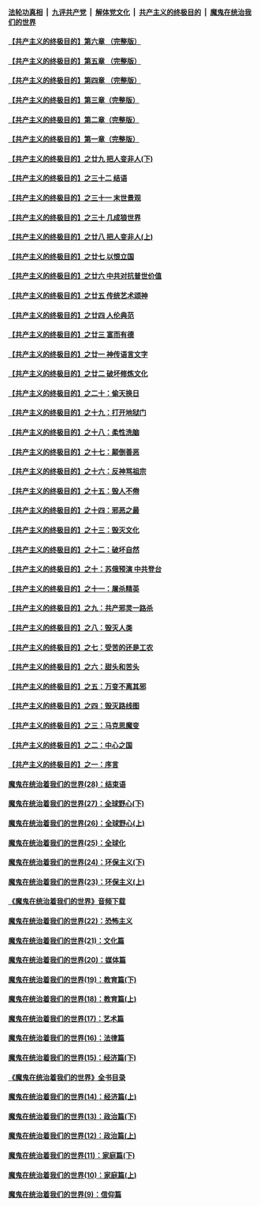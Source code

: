 ####  [法轮功真相](../../../../basic/blob/master/README.md?t=04302001) &nbsp;|&nbsp; [九评共产党](../../../../9ping.md/blob/master/README.md?t=04302001) &nbsp;|&nbsp; [解体党文化](../../../../jtdwh.md/blob/master/README.md?t=04302001)  &nbsp;|&nbsp; [共产主义的终极目的](../../../../gczydzjmd.md/blob/master/README.md?t=04302001) &nbsp;|&nbsp; [魔鬼在统治我们的世界](../../../../mgztzwmdsj.md/blob/master/README.md?t=04302001) 

#### [【共产主义的终极目的】第六章 （完整版）](../pages/nsc422/n11428913.md?t=04302001) 

#### [【共产主义的终极目的】第五章 （完整版）](../pages/nsc422/n11428912.md?t=04302001) 

#### [【共产主义的终极目的】第四章 （完整版）](../pages/nsc422/n11428907.md?t=04302001) 

#### [【共产主义的终极目的】第三章（完整版）](../pages/nsc422/n11428848.md?t=04302001) 

#### [【共产主义的终极目的】第二章（完整版）](../pages/nsc422/n11428831.md?t=04302001) 

#### [【共产主义的终极目的】第一章（完整版）](../pages/nsc422/n11417651.md?t=04302001) 

#### [【共产主义的终极目的】之廿九 把人变非人(下)](../pages/nsc422/n11344140.md?t=04302001) 

#### [【共产主义的终极目的】之三十二 结语](../pages/nsc422/n11360535.md?t=04302001) 

#### [【共产主义的终极目的】之三十一 末世景观](../pages/nsc422/n11351129.md?t=04302001) 

#### [【共产主义的终极目的】之三十 几成狼世界](../pages/nsc422/n11348280.md?t=04302001) 

#### [【共产主义的终极目的】之廿八 把人变非人(上)](../pages/nsc422/n11340492.md?t=04302001) 

#### [【共产主义的终极目的】之廿七 以恨立国](../pages/nsc422/n11336944.md?t=04302001) 

#### [【共产主义的终极目的】之廿六 中共对抗普世价值](../pages/nsc422/n11324785.md?t=04302001) 

#### [【共产主义的终极目的】之廿五 传统艺术颂神](../pages/nsc422/n11296396.md?t=04302001) 

#### [【共产主义的终极目的】之廿四 人伦典范](../pages/nsc422/n11296397.md?t=04302001) 

#### [【共产主义的终极目的】之廿三 富而有德](../pages/nsc422/n11283598.md?t=04302001) 

#### [【共产主义的终极目的】之廿一 神传语言文字](../pages/nsc422/n11263265.md?t=04302001) 

#### [【共产主义的终极目的】之廿二 破坏修炼文化](../pages/nsc422/n11245728.md?t=04302001) 

#### [【共产主义的终极目的】之二十：偷天换日](../pages/nsc422/n11238846.md?t=04302001) 

#### [【共产主义的终极目的】之十九：打开地狱门](../pages/nsc422/n11206376.md?t=04302001) 

#### [【共产主义的终极目的】之十八：柔性洗脑](../pages/nsc422/n11199994.md?t=04302001) 

#### [【共产主义的终极目的】之十七：颠倒善恶](../pages/nsc422/n11179782.md?t=04302001) 

#### [【共产主义的终极目的】之十六：反神骂祖宗](../pages/nsc422/n11166798.md?t=04302001) 

#### [【共产主义的终极目的】之十五：毁人不倦](../pages/nsc422/n11166792.md?t=04302001) 

#### [【共产主义的终极目的】之十四：邪恶之最](../pages/nsc422/n11150249.md?t=04302001) 

#### [【共产主义的终极目的】之十三：毁灭文化](../pages/nsc422/n11135227.md?t=04302001) 

#### [【共产主义的终极目的】之十二：破坏自然](../pages/nsc422/n11135214.md?t=04302001) 

#### [【共产主义的终极目的】之十：苏俄预演 中共登台](../pages/nsc422/n11118424.md?t=04302001) 

#### [【共产主义的终极目的】之十一：屠杀精英](../pages/nsc422/n11118442.md?t=04302001) 

#### [【共产主义的终极目的】之九：共产邪灵一路杀](../pages/nsc422/n11114139.md?t=04302001) 

#### [【共产主义的终极目的】之八：毁灭人类](../pages/nsc422/n11108503.md?t=04302001) 

#### [【共产主义的终极目的】之七：受苦的还是工农](../pages/nsc422/n11101809.md?t=04302001) 

#### [【共产主义的终极目的】之六：甜头和苦头](../pages/nsc422/n11096971.md?t=04302001) 

#### [【共产主义的终极目的】之五：万变不离其邪](../pages/nsc422/n11091285.md?t=04302001) 

#### [【共产主义的终极目的】之四：毁灭路线图](../pages/nsc422/n11086284.md?t=04302001) 

#### [【共产主义的终极目的】之三：马克思魔变](../pages/nsc422/n11061941.md?t=04302001) 

#### [【共产主义的终极目的】之二：中心之国](../pages/nsc422/n11047728.md?t=04302001) 

#### [【共产主义的终极目的】之一：序言](../pages/nsc422/n11086077.md?t=04302001) 

#### [魔鬼在统治着我们的世界(28)：结束语](../pages/nsc422/n10936246.md?t=04302001) 

#### [魔鬼在统治着我们的世界(27)：全球野心(下)](../pages/nsc422/n10928319.md?t=04302001) 

#### [魔鬼在统治着我们的世界(26)：全球野心(上)](../pages/nsc422/n10900318.md?t=04302001) 

#### [魔鬼在统治着我们的世界(25)：全球化](../pages/nsc422/n10788205.md?t=04302001) 

#### [魔鬼在统治着我们的世界(24)：环保主义(下)](../pages/nsc422/n10695307.md?t=04302001) 

#### [魔鬼在统治着我们的世界(23)：环保主义(上)](../pages/nsc422/n10688613.md?t=04302001) 

#### [《魔鬼在统治着我们的世界》音频下载](../pages/nsc422/n10635553.md?t=04302001) 

#### [魔鬼在统治着我们的世界(22)：恐怖主义](../pages/nsc422/n10614727.md?t=04302001) 

#### [魔鬼在统治着我们的世界(21)：文化篇](../pages/nsc422/n10597706.md?t=04302001) 

#### [魔鬼在统治着我们的世界(20)：媒体篇](../pages/nsc422/n10586579.md?t=04302001) 

#### [魔鬼在统治着我们的世界(19)：教育篇(下)](../pages/nsc422/n10564808.md?t=04302001) 

#### [魔鬼在统治着我们的世界(18)：教育篇(上)](../pages/nsc422/n10526970.md?t=04302001) 

#### [魔鬼在统治着我们的世界(17)：艺术篇](../pages/nsc422/n10499093.md?t=04302001) 

#### [魔鬼在统治着我们的世界(16)：法律篇](../pages/nsc422/n10485969.md?t=04302001) 

#### [魔鬼在统治着我们的世界(15)：经济篇(下)](../pages/nsc422/n10469975.md?t=04302001) 

#### [《魔鬼在统治着我们的世界》全书目录](../pages/nsc422/n10464261.md?t=04302001) 

#### [魔鬼在统治着我们的世界(14)：经济篇(上)](../pages/nsc422/n10457370.md?t=04302001) 

#### [魔鬼在统治着我们的世界(13)：政治篇(下)](../pages/nsc422/n10448270.md?t=04302001) 

#### [魔鬼在统治着我们的世界(12)：政治篇(上)](../pages/nsc422/n10444576.md?t=04302001) 

#### [魔鬼在统治着我们的世界(11)：家庭篇(下)](../pages/nsc422/n10440961.md?t=04302001) 

#### [魔鬼在统治着我们的世界(10)：家庭篇(上)](../pages/nsc422/n10435448.md?t=04302001) 

#### [魔鬼在统治着我们的世界(9)：信仰篇](../pages/nsc422/n10432159.md?t=04302001) 

